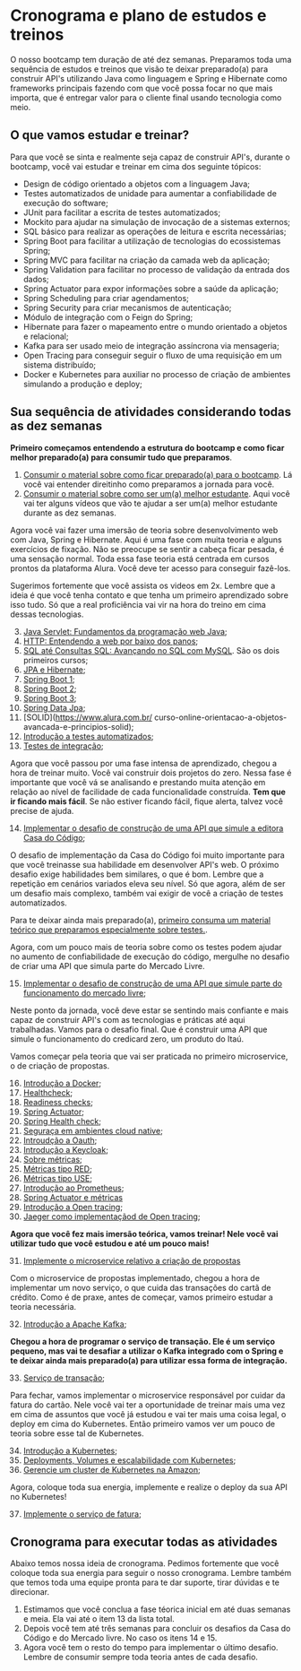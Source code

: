# Cronograma e plano de estudos e treinos

O nosso bootcamp tem duração de até dez semanas. Preparamos toda uma sequência de estudos e treinos que visão te deixar preparado(a) para construir API's utilizando Java como linguagem e Spring e Hibernate como frameworks principais fazendo com que você possa focar no que mais importa, que é entregar valor para o cliente final usando tecnologia como meio. 

## O que vamos estudar e treinar?

Para que você se sinta e realmente seja capaz de construir API's, durante o bootcamp, você vai estudar e treinar em cima dos seguinte tópicos:

* Design de código orientado a objetos com a linguagem Java;
* Testes automatizados de unidade para aumentar a confiabilidade de execução do software;
* JUnit para facilitar a escrita de testes automatizados;
* Mockito para ajudar na simulação de invocação de a sistemas externos;
* SQL básico para realizar as operações de leitura e escrita necessárias;
* Spring Boot para facilitar a utilização de tecnologias do ecossistemas Spring;
* Spring MVC para facilitar na criação da camada web da aplicação;
* Spring Validation para facilitar no processo de validação da entrada dos dados;
* Spring Actuator para expor informações sobre a saúde da aplicação;
* Spring Scheduling para criar agendamentos;
* Spring Security para criar mecanismos de autenticação;
* Módulo de integração com o Feign do Spring;
* Hibernate para fazer o mapeamento entre o mundo orientado a objetos e relacional;
* Kafka para ser usado meio de integração assíncrona via mensageria;
* Open Tracing para conseguir seguir o fluxo de uma requisição em um sistema distribuído;
* Docker e Kubernetes para auxiliar no processo de criação de ambientes simulando a produção e deploy;

## Sua sequência de atividades considerando todas as dez semanas

**Primeiro começamos entendendo a estrutura do bootcamp e como ficar melhor
preparado(a) para consumir tudo que preparamos**.

1. [Consumir o material sobre como ficar preparado(a) para o bootcamp](fique-preparado(a)-desafios/readme.md). Lá você vai entender direitinho como preparamos a jornada para você. 
2. [Consumir o material sobre como ser um(a) melhor estudante](seja-um(a)-melhor-estudante/readme.md). Aqui você vai ter alguns vídeos que vão te ajudar a ser um(a) melhor estudante durante as dez semanas.

Agora você vai fazer uma imersão de teoria sobre desenvolvimento web com Java, Spring e Hibernate. Aqui é uma fase com muita teoria e alguns exercícios de fixação. Não se preocupe se sentir a cabeça ficar pesada, é uma sensação normal. Toda essa fase teoria está centrada em cursos prontos 
da plataforma Alura. Você deve ter acesso para conseguir fazê-los.

Sugerimos fortemente que você assista os videos em 2x. Lembre que a ideia é que você tenha contato e que tenha um primeiro aprendizado sobre isso tudo. Só que a real proficiência vai vir na hora do treino em cima dessas tecnologias.

3. [Java Servlet: Fundamentos da programação web Java](https://www.alura.com.br/curso-online-servlets-fundamentos-programacao-web-java);
4. [HTTP: Entendendo a web por baixo dos panos](https://www.alura.com.br/curso-online-http-fundamentos);
5. [SQL até Consultas SQL: Avançando no SQL com MySQL](https://www.alura.com.br/formacao-oracle-mysql). São os dois primeiros cursos;
6. [JPA e Hibernate](https://www.alura.com.br/curso-online-jpa-hibernate-persistencia-objetos);
7. [Spring Boot 1](https://www.alura.com.br/curso-online-spring-boot-api-rest);
8. [Spring Boot 2](https://www.alura.com.br/curso-online-spring-boot-seguranca-cache-monitoramento);
9. [Spring Boot 3](https://www.alura.com.br/curso-online-spring-data-jpa);
10. [Spring Data Jpa](https://www.alura.com.br/curso-online-spring-data-jpa);
11. [SOLID](https://www.alura.com.br/ curso-online-orientacao-a-objetos-avancada-e-principios-solid);
12. [Introdução a testes automatizados](https://www.alura.com.br/curso-online-tdd);
13. [Testes de integração](https://www.alura.com.br/curso-online-teste-de-integracao);

Agora que você passou por uma fase intensa de aprendizado, chegou a hora de treinar muito. Você vai construir dois projetos do zero. Nessa fase é importante que você vá se analisando e prestando muita atenção em relação ao nível de facilidade de cada funcionalidade construída. **Tem que ir ficando mais fácil**. Se não estiver ficando fácil, fique alerta, talvez você precise de ajuda. 

14. [Implementar o desafio de construção de uma API que simule a editora Casa do Código](./treino-casa-do-codigo);

O desafio de implementação da Casa do Código foi muito importante para que você treinasse sua habilidade em desenvolver API's web. O próximo desafio exige habilidades bem similares, o que é bom. Lembre que a repetição em cenários variados eleva seu nível. Só que agora, além de ser um desafio mais complexo, também vai exigir de você a criação de testes automatizados. 

Para te deixar ainda mais preparado(a), [primeiro consuma um material teórico que preparamos especialmente sobre testes.](/testes-automatizados-reveladores-de-bugs). 

Agora, com um pouco mais de teoria sobre como os testes podem ajudar no aumento de confiabilidade de execução do código, mergulhe no desafio de criar uma API que simula parte do Mercado Livre.

15. [Implementar o desafio de construção de uma API que simule parte do funcionamento do mercado livre](./treino-mercado-livre);

Neste ponto da jornada, você deve estar se sentindo mais confiante e mais capaz de construir API's com as tecnologias e práticas até aqui trabalhadas. Vamos para o desafio final. Que é construir uma API que simule o funcionamento do credicard zero, um produto do Itaú. 

Vamos começar pela teoria que vai ser praticada no primeiro microservice, o de criação de propostas.

16. [Introdução a Docker](https://www.alura.com.br/curso-online-docker-e-docker-compose);
17. [Healthcheck](informacao_procedural/healthcheck.md);
18. [Readiness checks](informacao_procedural/readiness_checks.md);
19. [Spring Actuator](informacao_suporte/spring-actuator.md);
20. [Spring Health check](informacao_suporte/spring-health-check.md);
21. [Seguraça em ambientes cloud native](informacao_procedural/seguranca_cloud_native.md);
22. [Introudção a Oauth](informacao_suporte/oauth2.md);
23. [Introdução a Keycloak](informacao_suporte/keycloak.md);
24. [Sobre métricas](informacao_procedural/metric.md);
25. [Métricas tipo RED](informacao_procedural/metric-red.md);
26. [Métricas tipo USE](informacao_procedural/metric-use.md);
27. [Introdução ao Prometheus](informacao_procedural/prometheus.md);
28. [Spring Actuator e métricas](informacao_suporte/spring-actuator-metrics.md)
29. [Introdução a Open tracing](informacao_procedural/open-tracing.md);
30. [Jaeger como implementaçãod de Open tracing](informacao_suporte/jaeger.md);

**Agora que você fez mais imersão teórica, vamos treinar! Nele você vai utilizar tudo que você estudou e até um pouco mais!**

31. [Implemente o microservice relativo a criação de propostas](proposta/)

Com o microservice de propostas implementado, chegou a hora de implementar um novo serviço, o que cuida das transações do cartã de crédito. Como é de praxe, antes de começar, vamos primeiro estudar a teoria necessária. 

32. [Introdução a Apache Kafka](https://www.alura.com.br/curso-online-kafka-introducao-a-streams-em-microservicos);

**Chegou a hora de programar o serviço de transação. Ele é um serviço pequeno, mas vai te desafiar a utilizar o Kafka integrado com o Spring e te deixar ainda mais preparado(a) para utilizar essa forma de integração.**

33. [Serviço de transação](transacao/);

Para fechar, vamos implementar o microservice responsável por cuidar da fatura do cartão. Nele você vai ter a oportunidade de treinar mais uma vez em cima de assuntos que você já estudou e vai ter mais uma coisa legal, o deploy em cima do Kubernetes. Então primeiro vamos ver um pouco de teoria sobre esse tal de Kubernetes. 

34. [Introdução a Kubernetes](https://www.alura.com.br/curso-online-kubernetes-pods-services-configmap);
35. [Deployments, Volumes e escalabilidade com Kubernetes](https://www.alura.com.br/curso-online-kubernetes-deployments-volumes-escalabilidade);
36. [Gerencie um cluster de Kubernetes na Amazon](https://www.alura.com.br/curso-online-amazon-eks-kubernetes);

Agora, coloque toda sua energia, implemente e realize o deploy da sua API no Kubernetes!

37. [Implemente o serviço de fatura](fatura/);

## Cronograma para executar todas as atividades

Abaixo temos nossa ideia de cronograma. Pedimos fortemente que você coloque toda sua energia para seguir o nosso cronograma. Lembre também que temos toda uma equipe pronta para te dar suporte, tirar dúvidas e te direcionar.

1. Estimamos que você conclua a fase téorica inicial em até duas semanas e meia. Ela vai até o item 13 da lista total. 
2. Depois você tem até três semanas para concluir os desafios da Casa do Código e do Mercado livre. No caso os itens 14 e 15. 
3. Agora você tem o resto do tempo para implementar o último desafio. Lembre de consumir sempre toda teoria antes de cada desafio. 

